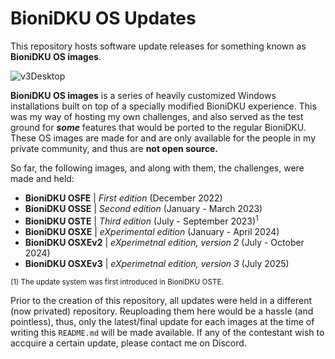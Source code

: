 # BioniDKU OS Updates 
This repository hosts software update releases for something known as **BioniDKU OS images**.

![v3Desktop](https://github.com/user-attachments/assets/dcf21253-60db-46be-ba5a-6d06ff517525)

**BioniDKU OS images** is a series of heavily customized Windows installations built on top of a specially modified BioniDKU experience. This was my way of hosting my own challenges, and also served as the test ground for ***some*** features that would be ported to the regular BioniDKU. 
These OS images are made for and are only available for the people in my private community, and thus are **not open source.** 

So far, the following images, and along with them, the challenges, were made and held: 
- **BioniDKU OSFE** | *First edition* (December 2022)
- **BioniDKU OSSE** | *Second edition* (January - March 2023)
- **BioniDKU OSTE** | *Third edition* (July - September 2023)<sup>1</sup>
- **BioniDKU OSXE** | *eXperimental edition* (January - April 2024)
- **BioniDKU OSXEv2** |  *eXperimetnal edition, version 2* (July - October 2024)
- **BioniDKU OSXEv3** | *eXperimetnal edition, version 3* (July 2025)

<sup>(1) The update system was first introduced in BioniDKU OSTE.</sup>

Prior to the creation of this repository, all updates were held in a different (now privated) repository. Reuploading them here would be a hassle (and pointless), thus, only the latest/final update for each images at the time of writing this `README.md` will be made available. If any of the contestant wish to accquire a certain update, please contact me on Discord. 
